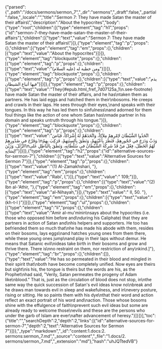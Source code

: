 {"parsed":{"_path":"/docs/sermons/sermon_7","_dir":"sermons","_draft":false,"_partial":false,"_locale":"","title":"Sermon 7:  They have made Satan the master of their affairs\\","description":"About the hypocrites","body":{"type":"root","children":[{"type":"element","tag":"h1","props":{"id":"sermon-7-they-have-made-satan-the-master-of-their-affairs"},"children":[{"type":"text","value":"Sermon 7:  They have made Satan the master of their affairs\\"}]},{"type":"element","tag":"p","props":{},"children":[{"type":"element","tag":"em","props":{},"children":[{"type":"text","value":"About the hypocrites"}]}]},{"type":"element","tag":"blockquote","props":{},"children":[{"type":"element","tag":"p","props":{},"children":[{"type":"text","value":"ومن خطبة له (عليه السلام)"}]}]},{"type":"element","tag":"blockquote","props":{},"children":[{"type":"element","tag":"p","props":{},"children":[{"type":"text","value":"يذم فيها أتباع الشيطان"}]}]},{"type":"element","tag":"p","props":{},"children":[{"type":"text","value":"They{#epub.html_fref_7d07125a_1\n.see-footnote} have made Satan the master of their affairs, and he has\ntaken them as partners. He has laid eggs and hatched them in their\nbosoms. He creeps and crawls in their laps. He sees through their eyes,\nand speaks with their tongues. In this way he has led them to sinfulness\nand adorned for them foul things like the action of one whom Satan has\nmade partner in his domain and speaks untruth through his tongue."}]},{"type":"element","tag":"blockquote","props":{},"children":[{"type":"element","tag":"p","props":{},"children":[{"type":"text","value":"اتَّخَذُوا الشَّيْطَانَ لاِمْرِهِمْ مِلاَكاً، وَاتَّخَذَهُمْ لَهُ أَشْرَاكاً، فَبَاضَ وَفَرَّخَ في صُدُورِهِمْ،\nوَدَبَّ وَدَرَجَ في حُجُورِهِمْ، فَنَظَرَ بِأَعْيُنِهِمْ، وَنَطَقَ بِأَلسِنَتِهِمْ، فَرَكِبَ بِهِمُ الزَّلَلَ، وَزَيَّنَ\nلَهُمُ الخَطَلَ، فِعْلَ مَنْ قَدْ شَرِكَهُ الشَّيْطَانُ في سُلْطَانِهِ، وَنَطَقَ بِالبَاطِلِ عَلى لِسَانِهِ!"}]}]},{"type":"element","tag":"h2","props":{"id":"alternative-sources-for-sermon-7"},"children":[{"type":"text","value":"Alternative Sources for Sermon 7"}]},{"type":"element","tag":"p","props":{},"children":[{"type":"text","value":"(1) Al-Zamakhshari, "},{"type":"element","tag":"em","props":{},"children":[{"type":"text","value":"Rabi', I,"}]},{"type":"text","value":" 109;"}]},{"type":"element","tag":"p","props":{},"children":[{"type":"text","value":"(2) Ibn al-'Athir, "},{"type":"element","tag":"em","props":{},"children":[{"type":"text","value":"al-Nihayah,"}]},{"type":"text","value":" II, 50. "},{"type":"element","tag":"em","props":{},"children":[{"type":"text","value":"(kh-t-l )"}]}]},{"type":"element","tag":"ul","props":{},"children":[{"type":"element","tag":"li","props":{},"children":[{"type":"text","value":"Amir al-mu'minin\nsays about the hypocrites (i.e. those who opposed him before and\nduring his Caliphate) that they are partners in action of Satan and\nhis helpers and supporters. He too has befriended them so much that\nhe has made his abode with them, resides on their bosoms, lays eggs\nand hatches young ones from them there, while these young ones jump\nand play in their laps without demur. He means that Satanic evil\nideas take birth in their bosoms and grow and thrive there. There is\nno restraint on them, nor restriction of any\nkind.]"},{"type":"element","tag":"br","props":{},"children":[]},{"type":"text","value":"He has so permeated in their blood and mingled in their spirit that\nboth have become completely unified. Now eyes are theirs but sight\nis his, the tongue is theirs but the words are his, as the Prophet\nhad said, \"Verily, Satan permeates the progeny of Adam like\nblood.\" That is, just as the circulation of blood does not stop, in\nthe same way the quick succession of Satan's evil ideas know no\nbreak and he draws man towards evil in sleep and wakefulness, and in\nevery posture, rising or sitting. He so paints them with his dye\nthat their word and action reflect an exact portrait of his word and\naction. Those whose bosoms shine with the effulgence of faith\nprevent such evil ideas but some are already ready to welcome those\nevils and these are the persons who under the garb of Islam are ever\nafter advancement of heresy."}]}]}],"toc":{"title":"","searchDepth":2,"depth":2,"links":[{"id":"alternative-sources-for-sermon-7","depth":2,"text":"Alternative Sources for Sermon 7"}]}},"_type":"markdown","_id":"content:1.docs:2. sermons:sermon_7.md","_source":"content","_file":"1.docs/2. sermons/sermon_7.md","_extension":"md"},"hash":"uhJQTtedVB"}